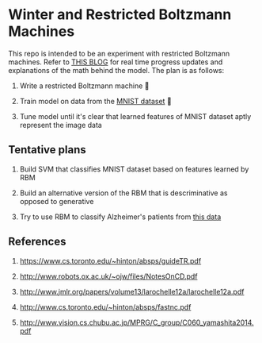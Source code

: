 # Winter and Restricted Boltzmann Machines
This repo is intended to be an experiment with restricted Boltzmann machines. Refer to [THIS BLOG](https://www.sharelatex.com/project/5859a108417621e64d7df371)
for real time progress updates and explanations of the math behind the model. The plan is as follows:

1. Write a restricted Boltzmann machine :checkered_flag:

1. Train model on data from the [MNIST dataset](http://yann.lecun.com/exdb/mnist/) :checkered_flag:

1. Tune model until it's clear that learned features of MNIST dataset aptly represent the image data

## Tentative plans

1. Build SVM that classifies MNIST dataset based on features learned by RBM

1. Build an alternative version of the RBM that is descriminative as opposed to generative

1. Try to use RBM to classify Alzheimer's patients from [this data](https://www.kaggle.com/jesseab/alzheimers-mri-deep-learning)

## References

1. https://www.cs.toronto.edu/~hinton/absps/guideTR.pdf

1. http://www.robots.ox.ac.uk/~ojw/files/NotesOnCD.pdf

1. http://www.jmlr.org/papers/volume13/larochelle12a/larochelle12a.pdf

1. http://www.cs.toronto.edu/~hinton/absps/fastnc.pdf

1. http://www.vision.cs.chubu.ac.jp/MPRG/C_group/C060_yamashita2014.pdf
